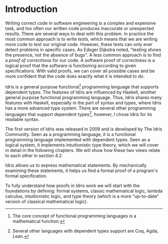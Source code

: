 # Introduction

Writing correct code in software engineering is a complex and expensive task, and too often our written code produces inaccurate or unexpected results. There are several ways to deal with this problem. In practice the most common approach is to write _tests_, which means that we are writing more code to test our original code. However, these tests can only ever detect problems in specific cases. As Edsger Dijkstra noted, "testing shows the presence, not the absence of bugs". A less common approach is to find a _proof of correctness_ for our code. A software proof of correctness is a logical proof that the software is functioning according to given specifications. With valid proofs, we can cover all possible cases and be more confident that the code does exactly what it is intended to do.

Idris is a general purpose functional[^intron1] programming language that supports dependent types. The features of Idris are influenced by Haskell, another general purpose functional programming language. Thus, Idris shares many features with Haskell, especially in the part of syntax and types, where Idris has a more advanced type system. There are several other programming languages that support dependent types[^intron2], however, I chose Idris for its readable syntax.

The first version of Idris was released in 2009 and is developed by The Idris Community. Seen as a programming language, it is a functional programming language implemented with dependent types. Seen as a logical system, it implements intuitionistic type theory, which we will cover in detail in the following chapters. We will show how these two views relate to each other in section 4.2.

Idris allows us to express mathematical statements. By mechanically examining these statements, it helps us find a formal proof of a program's formal specification.

To fully understand how proofs in Idris work we will start with the foundations by defining: formal systems, classic mathematical logic, lambda calculus, intuitionistic logic, and type theory (which is a more "up-to-date" version of classical mathematical logic).

[^intron1]: The core concept of functional programming languages is a mathematical function.

[^intron2]: Several other languages with dependent types support are Coq, Agda, Lean.
